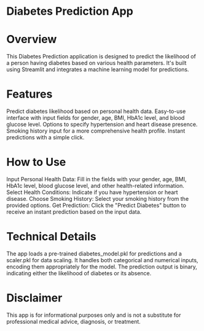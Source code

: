# Diabetes Prediction App
# Overview
This Diabetes Prediction application is designed to predict the likelihood of a person having diabetes based on various health parameters. It's built using Streamlit and integrates a machine learning model for predictions.

# Features
Predict diabetes likelihood based on personal health data.
Easy-to-use interface with input fields for gender, age, BMI, HbA1c level, and blood glucose level.
Options to specify hypertension and heart disease presence.
Smoking history input for a more comprehensive health profile.
Instant predictions with a simple click.

# How to Use
Input Personal Health Data: Fill in the fields with your gender, age, BMI, HbA1c level, blood glucose level, and other health-related information.
Select Health Conditions: Indicate if you have hypertension or heart disease.
Choose Smoking History: Select your smoking history from the provided options.
Get Prediction: Click the "Predict Diabetes" button to receive an instant prediction based on the input data.

# Technical Details
The app loads a pre-trained diabetes_model.pkl for predictions and a scaler.pkl for data scaling.
It handles both categorical and numerical inputs, encoding them appropriately for the model.
The prediction output is binary, indicating either the likelihood of diabetes or its absence.

# Disclaimer
This app is for informational purposes only and is not a substitute for professional medical advice, diagnosis, or treatment.
